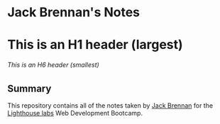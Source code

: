 # Jack Brennan's Notes
# This is an H1 header (largest)
###### This is an H6 header (smallest)

## Summary 

This repository contains all of the notes taken by [Jack Brennan](https://github.com/nvngsys/lighthouse-web-notes.git) for the [Lighthouse labs](https://lighthouselabs.ca/) Web Development Bootcamp.